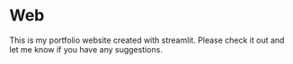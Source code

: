 # Web
This is my portfolio website created with streamlit. Please check it out and let me know if you have any suggestions.
